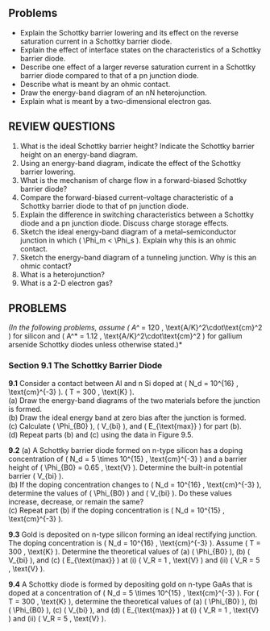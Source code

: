 ## Problems

- Explain the Schottky barrier lowering and its effect on the reverse saturation current in a Schottky barrier diode.
- Explain the effect of interface states on the characteristics of a Schottky barrier diode.
- Describe one effect of a larger reverse saturation current in a Schottky barrier diode compared to that of a pn junction diode.
- Describe what is meant by an ohmic contact.
- Draw the energy-band diagram of an nN heterojunction.
- Explain what is meant by a two-dimensional electron gas.

## REVIEW QUESTIONS

1. What is the ideal Schottky barrier height? Indicate the Schottky barrier height on an energy-band diagram.
2. Using an energy-band diagram, indicate the effect of the Schottky barrier lowering.
3. What is the mechanism of charge flow in a forward-biased Schottky barrier diode?
4. Compare the forward-biased current–voltage characteristic of a Schottky barrier diode to that of pn junction diode.
5. Explain the difference in switching characteristics between a Schottky diode and a pn junction diode. Discuss charge storage effects.
6. Sketch the ideal energy-band diagram of a metal–semiconductor junction in which \( \Phi_m < \Phi_s \). Explain why this is an ohmic contact.
7. Sketch the energy-band diagram of a tunneling junction. Why is this an ohmic contact?
8. What is a heterojunction?
9. What is a 2-D electron gas?

## PROBLEMS

*(In the following problems, assume \( A^* = 120 \, \text{A/K}^2\cdot\text{cm}^2 \) for silicon and \( A^* = 1.12 \, \text{A/K}^2\cdot\text{cm}^2 \) for gallium arsenide Schottky diodes unless otherwise stated.)*

### Section 9.1 The Schottky Barrier Diode

**9.1** Consider a contact between Al and n Si doped at \( N_d = 10^{16} \, \text{cm}^{-3} \). \( T = 300 \, \text{K} \).  
(a) Draw the energy-band diagrams of the two materials before the junction is formed.  
(b) Draw the ideal energy band at zero bias after the junction is formed.  
(c) Calculate \( \Phi_{B0} \), \( V_{bi} \), and \( E_{\text{max}} \) for part (b).  
(d) Repeat parts (b) and (c) using the data in Figure 9.5.

**9.2** (a) A Schottky barrier diode formed on n-type silicon has a doping concentration of \( N_d = 5 \times 10^{15} \, \text{cm}^{-3} \) and a barrier height of \( \Phi_{B0} = 0.65 \, \text{V} \). Determine the built-in potential barrier \( V_{bi} \).  
(b) If the doping concentration changes to \( N_d = 10^{16} \, \text{cm}^{-3} \), determine the values of \( \Phi_{B0} \) and \( V_{bi} \). Do these values increase, decrease, or remain the same?  
(c) Repeat part (b) if the doping concentration is \( N_d = 10^{15} \, \text{cm}^{-3} \).

**9.3** Gold is deposited on n-type silicon forming an ideal rectifying junction. The doping concentration is \( N_d = 10^{16} \, \text{cm}^{-3} \). Assume \( T = 300 \, \text{K} \). Determine the theoretical values of (a) \( \Phi_{B0} \), (b) \( V_{bi} \), and (c) \( E_{\text{max}} \) at (i) \( V_R = 1 \, \text{V} \) and (ii) \( V_R = 5 \, \text{V} \).

**9.4** A Schottky diode is formed by depositing gold on n-type GaAs that is doped at a concentration of \( N_d = 5 \times 10^{15} \, \text{cm}^{-3} \). For \( T = 300 \, \text{K} \), determine the theoretical values of (a) \( \Phi_{B0} \), (b) \( \Phi_{B0} \), (c) \( V_{bi} \), and (d) \( E_{\text{max}} \) at (i) \( V_R = 1 \, \text{V} \) and (ii) \( V_R = 5 \, \text{V} \).